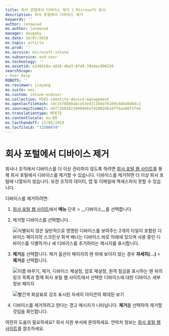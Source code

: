 ```yaml
---
title: 회사 포털에서 디바이스 제거 | Microsoft 문서
description: 회사 포털에서 디바이스 제거
keywords: ''
author: lenewsad
ms.author: lanewsad
manager: dougeby
ms.date: 10/07/2018
ms.topic: article
ms.prod: ''
ms.service: microsoft-intune
ms.subservice: end-user
ms.technology: ''
ms.assetid: e240419a-a836-4be3-8fd9-39a4ec890226
searchScope:
- User help
ROBOTS: ''
ms.reviewer: jieyang
ms.suite: ems
ms.custom: intune-enduser
ms.collection: M365-identity-device-management
ms.openlocfilehash: cdc15f6880abca53ed2110daf6169cddb48464c2
ms.sourcegitcommit: ebf72b038219904d6e7d20024b107f4aa68f57e6
ms.translationtype: MTE75
ms.contentlocale: ko-KR
ms.lasthandoff: 12/05/2019
ms.locfileid: "72508474"
---
```

# <a name="remove-your-device-from-the-company-portal"></a>회사 포털에서 디바이스 제거

회사나 조직에서 디바이스를 더 이상 관리하지 않도록 하려면 [회사 포털 웹 사이트](https://go.microsoft.com/fwlink/?linkid=2010980)를 통해 회사 포털에서 디바이스를 제거할 수 있습니다. 디바이스를 제거하면 더 이상 회사 포털에 나열되지 않습니다. 또한 조직의 데이터, 앱 및 이메일에 액세스하지 못할 수 있습니다.

디바이스를 제거하려면:

1. [회사 포털 웹 사이트](https://portal.manage.microsoft.com)에서 __메뉴__ 단추 &gt; __디바이스__를 선택합니다.  

2. 제거할 디바이스를 선택합니다.  

    ![식별되지 않은 일반적으로 명명된 디바이스를 보여주는 2개의 타일이 포함된 디바이스 페이지의 스크린샷 회색 배너는 디바이스 바로 아래에 있으며 사용 중인 디바이스를 식별하거나 새 디바이스를 추가하라는 메시지를 표시합니다.](./media/rename-reset-device-step2-1808.png) 

3. **제거**를 선택합니다. 제거 옵션이 페이지의 맨 위에 보이지 않는 경우 **자세히(...)**  > **제거**를 선택합니다.  

   ![이름 바꾸기, 제거, 디바이스 재설정, 암호 재설정, 원격 잠금을 표시하는 맨 위의 링크 목록과 함께 회사 포털 웹 사이트에서 선택한 디바이스에 대한 디바이스 세부 정보 페이지 ](./media/rename-reset-device-1808.png)  
  

    ![빨간색 화살표로 강조 표시된 자세히 아이콘의 확대된 보기](./media/rename-reset-device-step3-more-1808.png)   

4. 디바이스를 제거하려고 한다는 경고 메시지가 나타납니다. **제거**를 선택하여 제거할 것임을 확인합니다.  

여전히 도움이 필요하세요? 회사 지원 부서에 문의하세요. 연락처 정보는 [회사 포털 웹 사이트](https://go.microsoft.com/fwlink/?linkid=2010980)를 참조하세요.
